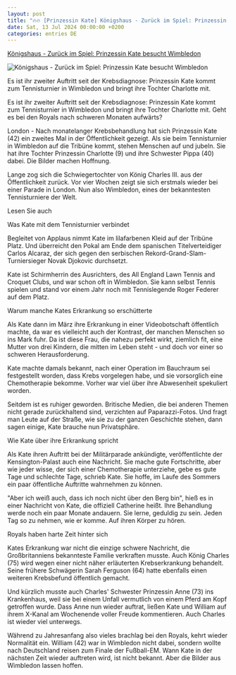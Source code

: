 ```yaml
---
layout: post
title: "🔥🔥 [Prinzessin Kate] Königshaus - Zurück im Spiel: Prinzessin Kate besucht Wimbledon"
date: Sat, 13 Jul 2024 00:00:00 +0200
categories: entries DE
---
```

[Königshaus - Zurück im Spiel: Prinzessin Kate besucht Wimbledon](https://www.schwarzwaelder-bote.de/inhalt.britische-royals-zurueck-im-spiel-prinzessin-kate-in-wimbledon-erwartet.a3fc62af-3b88-48bf-aecc-74421d1239f4.html)

![Königshaus - Zurück im Spiel: Prinzessin Kate besucht Wimbledon](https://www.schwarzwaelder-bote.de/media.media.011ca654-b292-4a49-9828-5f306d7aa965.16x9_1024.jpg)

Es ist ihr zweiter Auftritt seit der Krebsdiagnose: Prinzessin Kate kommt zum Tennisturnier in Wimbledon und bringt ihre Tochter Charlotte mit.

Es ist ihr zweiter Auftritt seit der Krebsdiagnose: Prinzessin Kate kommt zum Tennisturnier in Wimbledon und bringt ihre Tochter Charlotte mit. Geht es bei den Royals nach schweren Monaten aufwärts?

London - Nach monatelanger Krebsbehandlung hat sich Prinzessin Kate (42) ein zweites Mal in der Öffentlichkeit gezeigt. Als sie beim Tennisturnier in Wimbledon auf die Tribüne kommt, stehen Menschen auf und jubeln. Sie hat ihre Tochter Prinzessin Charlotte (9) und ihre Schwester Pippa (40) dabei. Die Bilder machen Hoffnung.

Lange zog sich die Schwiegertochter von König Charles III. aus der Öffentlichkeit zurück. Vor vier Wochen zeigt sie sich erstmals wieder bei einer Parade in London. Nun also Wimbledon, eines der bekanntesten Tennisturniere der Welt.

Lesen Sie auch

Was Kate mit dem Tennisturnier verbindet

Begleitet von Applaus nimmt Kate im lilafarbenen Kleid auf der Tribüne Platz. Und überreicht den Pokal am Ende dem spanischen Titelverteidiger Carlos Alcaraz, der sich gegen den serbischen Rekord-Grand-Slam-Turniersieger Novak Djokovic durchsetzt.

Kate ist Schirmherrin des Ausrichters, des All England Lawn Tennis and Croquet Clubs, und war schon oft in Wimbledon. Sie kann selbst Tennis spielen und stand vor einem Jahr noch mit Tennislegende Roger Federer auf dem Platz.

Warum manche Kates Erkrankung so erschütterte

Als Kate dann im März ihre Erkrankung in einer Videobotschaft öffentlich machte, da war es vielleicht auch der Kontrast, der manchen Menschen so ins Mark fuhr. Da ist diese Frau, die nahezu perfekt wirkt, ziemlich fit, eine Mutter von drei Kindern, die mitten im Leben steht - und doch vor einer so schweren Herausforderung.

Kate machte damals bekannt, nach einer Operation im Bauchraum sei festgestellt worden, dass Krebs vorgelegen habe, und sie vorsorglich eine Chemotherapie bekomme. Vorher war viel über ihre Abwesenheit spekuliert worden.

Seitdem ist es ruhiger geworden. Britische Medien, die bei anderen Themen nicht gerade zurückhaltend sind, verzichten auf Paparazzi-Fotos. Und fragt man Leute auf der Straße, wie sie zu der ganzen Geschichte stehen, dann sagen einige, Kate brauche nun Privatsphäre.

Wie Kate über ihre Erkrankung spricht

Als Kate ihren Auftritt bei der Militärparade ankündigte, veröffentlichte der Kensington-Palast auch eine Nachricht. Sie mache gute Fortschritte, aber wie jeder wisse, der sich einer Chemotherapie unterziehe, gebe es gute Tage und schlechte Tage, schrieb Kate. Sie hoffe, im Laufe des Sommers ein paar öffentliche Auftritte wahrnehmen zu können.

"Aber ich weiß auch, dass ich noch nicht über den Berg bin", hieß es in einer Nachricht von Kate, die offiziell Catherine heißt. Ihre Behandlung werde noch ein paar Monate andauern. Sie lerne, geduldig zu sein. Jeden Tag so zu nehmen, wie er komme. Auf ihren Körper zu hören.

Royals haben harte Zeit hinter sich

Kates Erkrankung war nicht die einzige schwere Nachricht, die Großbritanniens bekannteste Familie verkraften musste. Auch König Charles (75) wird wegen einer nicht näher erläuterten Krebserkrankung behandelt. Seine frühere Schwägerin Sarah Ferguson (64) hatte ebenfalls einen weiteren Krebsbefund öffentlich gemacht.

Und kürzlich musste auch Charles' Schwester Prinzessin Anne (73) ins Krankenhaus, weil sie bei einem Unfall vermutlich von einem Pferd am Kopf getroffen wurde. Dass Anne nun wieder auftrat, ließen Kate und William auf ihrem X-Kanal am Wochenende voller Freude kommentieren. Auch Charles ist wieder viel unterwegs.

Während zu Jahresanfang also vieles brachlag bei den Royals, kehrt wieder Normalität ein. William (42) war in Wimbledon nicht dabei, sondern wollte nach Deutschland reisen zum Finale der Fußball-EM. Wann Kate in der nächsten Zeit wieder auftreten wird, ist nicht bekannt. Aber die Bilder aus Wimbledon lassen hoffen.

